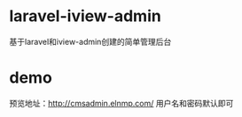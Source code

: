 # laravel-iview-admin
基于laravel和iview-admin创建的简单管理后台

# demo
预览地址：http://cmsadmin.elnmp.com/
用户名和密码默认即可
